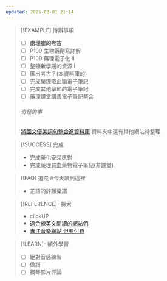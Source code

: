 ```yaml
---
updated: 2025-03-01 21:14
---
```

> [!EXAMPLE] 待辦事項
> - [ ] **處理崔的考古**
> - [ ] P109 生物藥劑寫詳解
> - [ ] P109 藥理電子化 II
> - [ ] 整頓新學期的資源 I
> - [ ] 匯出考古？(本資料庫的)
> - [ ] 完成藥理降血脂電子筆記
> - [ ] 完成其他章節的電子筆記
> - [ ] 藥理課堂講義電子筆記整合
> ###### 奇怪的事
> [將國文優美詞句整合進資料庫](https://www.clearnotebooks.com/zh-TW/notebooks/638108)
> 資料夾中還有其他網站待整理


> [!SUCCESS] 完成
> - 完成藥化安榮應對
>- 完成藥理貧血藥物電子筆記(非課堂)

> [!FAQ] 追蹤
> #今天讀到這裡 
> - 芷語的許願樂譜

> [!REFERENCE]- 探索
> - clickUP
> - [適合練英文閱讀的網站們](https://www.cw.com.tw/article/5082768)
> - [專注音樂網站 但要付費](https://www.brain.fm/)

> [!LEARN]- 額外學習
> - [ ] 絕對音感練習
> - [ ] 做譜
> - [ ] 鋼琴影片評論